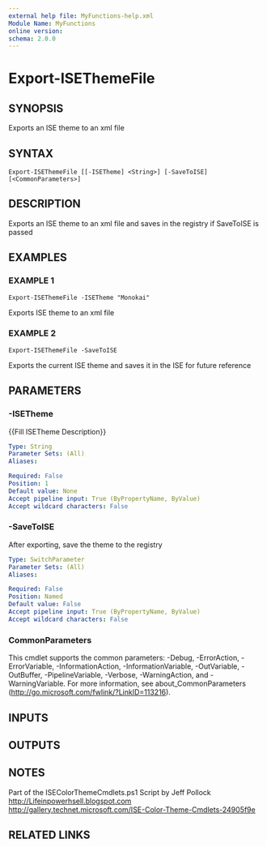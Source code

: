 ```yaml
---
external help file: MyFunctions-help.xml
Module Name: MyFunctions
online version:
schema: 2.0.0
---
```


# Export-ISEThemeFile

## SYNOPSIS
Exports an ISE theme to an xml file

## SYNTAX

```
Export-ISEThemeFile [[-ISETheme] <String>] [-SaveToISE] [<CommonParameters>]
```

## DESCRIPTION
Exports an ISE theme to an xml file and saves in the registry
if SaveToISE is passed

## EXAMPLES

### EXAMPLE 1
```
Export-ISEThemeFile -ISETheme "Monokai"
```

Exports ISE theme to an xml file

### EXAMPLE 2
```
Export-ISEThemeFile -SaveToISE
```

Exports the current ISE theme and saves it in the ISE for future reference

## PARAMETERS

### -ISETheme
{{Fill ISETheme Description}}

```yaml
Type: String
Parameter Sets: (All)
Aliases:

Required: False
Position: 1
Default value: None
Accept pipeline input: True (ByPropertyName, ByValue)
Accept wildcard characters: False
```

### -SaveToISE
After exporting, save the theme to the registry

```yaml
Type: SwitchParameter
Parameter Sets: (All)
Aliases:

Required: False
Position: Named
Default value: False
Accept pipeline input: True (ByPropertyName, ByValue)
Accept wildcard characters: False
```

### CommonParameters
This cmdlet supports the common parameters: -Debug, -ErrorAction, -ErrorVariable, -InformationAction, -InformationVariable, -OutVariable, -OutBuffer, -PipelineVariable, -Verbose, -WarningAction, and -WarningVariable.
For more information, see about_CommonParameters (http://go.microsoft.com/fwlink/?LinkID=113216).

## INPUTS

## OUTPUTS

## NOTES
Part of the ISEColorThemeCmdlets.ps1 Script by Jeff Pollock
http://Lifeinpowerhsell.blogspot.com
http://gallery.technet.microsoft.com/ISE-Color-Theme-Cmdlets-24905f9e

## RELATED LINKS
